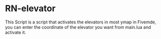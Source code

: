 # RN-elevator
This Script is a script that activates the elevators in most ymap in Fivemde, you can enter the coordinate of the elevator you want from main.lua and activate it.
